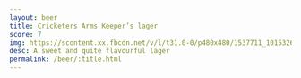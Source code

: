 ```yaml
---
layout: beer
title: Cricketers Arms Keeper’s lager
score: 7
img: https://scontent.xx.fbcdn.net/v/l/t31.0-0/p480x480/1537711_10153268294383745_2698680166388774656_o.jpg?oh=9c44cc9d75a2ec1878b98fb721eeb89d&oe=5920B8CF
desc: A sweet and quite flavourful lager
permalink: /beer/:title.html
---
```

